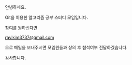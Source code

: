 안녕하세요.

Git을 이용한 알고리즘 공부 스터디 모임입니다.

참여를 원하신다면

ravikim3737@gmail.com

으로 메일을 보내주시면 모임원들과 상의 후 참석여부 전달하겠습니다.

감사합니다.
